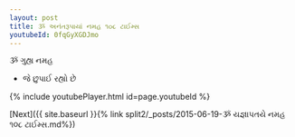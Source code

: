 ```yaml
---
layout: post
title: ૐ અનંતરૂપાયાં નમહ ૧૦૮ ટાઈમ્સ
youtubeId: 0fqGyXGDJmo
---
```

 
 
 ૐ ગુહ્ય નમહ  
 
 -  જે છુપાઈ રહ્યો છે 
 
  
 
  
 
 
 
 
 
 


{% include youtubePlayer.html id=page.youtubeId %}
 
[Next]({{ site.baseurl }}{% link  split2/_posts/2015-06-19-ૐ યજ્ઞાપતયે નમહ ૧૦૮ ટાઈમ્સ.md%})
 
